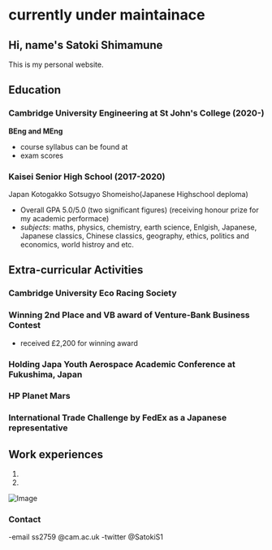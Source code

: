 # currently under maintainace
## Hi, name's Satoki Shimamune

This is my personal website.

## Education
### Cambridge University Engineering at St John's College (2020-)
**BEng and MEng**
- course syllabus can be found at
- exam scores

### Kaisei Senior High School (2017-2020)
Japan Kotogakko Sotsugyo Shomeisho(Japanese Highschool deploma)
- Overall GPA 5.0/5.0 (two significant figures) (receiving honour prize for my academic performace)
- _subjects_: maths, physics, chemistry, earth science, Enlgish, Japanese, Japanese classics, Chinese classics, geography, ethics, politics and economics, world histroy and etc.

## Extra-curricular Activities
### Cambridge University Eco Racing Society

### Winning 2nd Place and VB award of Venture-Bank Business Contest
- received £2,200 for winning award

### Holding Japa  Youth Aerospace Academic Conference at Fukushima, Japan

### HP Planet Mars

### International Trade Challenge by FedEx as a Japanese representative


## Work experiences
1.
2.



![Image](https://github.com/satoki22ti/)



### Contact

-email
ss2759     @cam.ac.uk
-twitter
@SatokiS1
